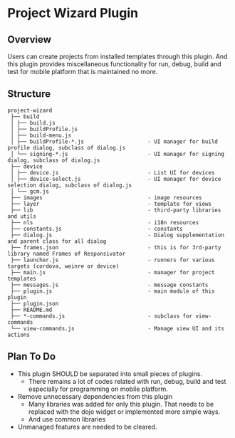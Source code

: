 # Project Wizard Plugin

## Overview

Users can create projects from installed templates through this plugin.
And this plugin provides miscellaneous functionality for run, debug, build and test for mobile platform that is maintained no more.

## Structure

```
project-wizard
 ├── build
 │ ├── build.js
 │ ├── buildProfile.js
 │ ├── build-menu.js
 │ ├── buildProfile-*.js                    - UI manager for build profile dialog, subclass of dialog.js
 │ └── signing-*.js                         - UI manager for signing dialog, subclass of dialog.js
 ├── device
 │ ├── device.js                            - List UI for devices
 │ ├── device-select.js                     - UI manager for device selection dialog, subclass of dialog.js
 │ └── gcm.js
 ├── images                                 - image resources
 ├── layer                                  - template for views
 ├── lib                                    - third-party libraries and utils
 ├── nls                                    - i18n resources
 ├── constants.js                           - constants
 ├── dialog.js                              - Dialog supplementation and parent class for all dialog
 ├── frames.json                            - this is for 3rd-party library named Frames of Responsivator
 ├── launcher.js                            - runners for various targets (cordova, weinre or device)
 ├── main.js                                - manager for project templates
 ├── messages.js                            - message constants
 ├── plugin.js                              - main module of this plugin
 ├── plugin.json
 ├── README.md
 ├── *-commands.js                          - subclass for view-commands
 └── view-commands.js                       - Manage view UI and its actions
```

## Plan To Do

- This plugin SHOULD be separated into small pieces of plugins.
    - There remains a lot of codes related with run, debug, build and test especially for programming on mobile platform.
- Remove unnecessary dependencies from this plugin
    - Many libraries was added for only this plugin. That needs to be replaced with the dojo widget or implemented more simple ways.
    - And use common libraries
- Unmanaged features are needed to be cleared.